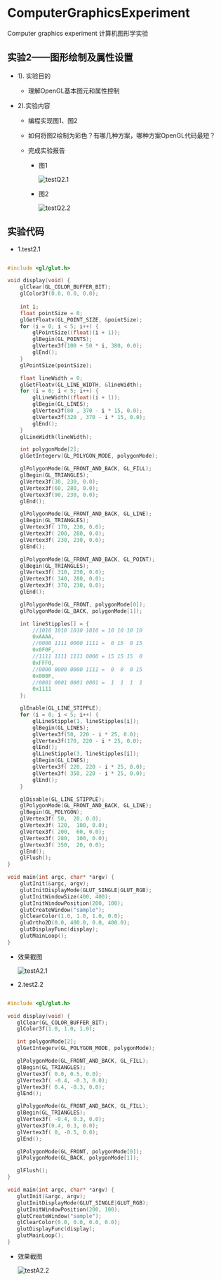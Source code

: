 # ComputerGraphicsExperiment
Computer graphics experiment 计算机图形学实验

## 实验2——图形绘制及属性设置 

  - 1). 实验目的
   
    - 理解OpenGL基本图元和属性控制

  - 2).实验内容

    - 编程实现图1、图2
    
    - 如何将图2绘制为彩色？有哪几种方案，哪种方案OpenGL代码最短？
    
    - 完成实验报告

      - 图1

        ![testQ2.1](https://raw.githubusercontent.com/w-xuefeng/ComputerGraphicsExperiment/master/assets/Q/testQ2.1.png)

      - 图2

        ![testQ2.2](https://raw.githubusercontent.com/w-xuefeng/ComputerGraphicsExperiment/master/assets/Q/testQ2.2.png)



## 实验代码

 - 1.test2.1

```c++

#include <gl/glut.h>

void display(void) {	
	glClear(GL_COLOR_BUFFER_BIT);
	glColor3f(0.0, 0.0, 0.0);
	
	int i;		
	float pointSize = 0;
	glGetFloatv(GL_POINT_SIZE, &pointSize);
	for (i = 0; i < 5; i++) {
		glPointSize((float)(i + 1));
		glBegin(GL_POINTS);
		glVertex3f(100 + 50 * i, 380, 0.0);
		glEnd();
	}
	glPointSize(pointSize);

	float lineWidth = 0;
	glGetFloatv(GL_LINE_WIDTH, &lineWidth);
	for (i = 0; i < 5; i++) {
		glLineWidth((float)(i + 1));
		glBegin(GL_LINES);
		glVertex3f(80 , 370 - i * 15, 0.0);
		glVertex3f(320 , 370 - i * 15, 0.0);
		glEnd();
	}
	glLineWidth(lineWidth);

	int polygonMode[2];
	glGetIntegerv(GL_POLYGON_MODE, polygonMode);

	glPolygonMode(GL_FRONT_AND_BACK, GL_FILL);
	glBegin(GL_TRIANGLES);
	glVertex3f(30, 230, 0.0);
	glVertex3f(60, 280, 0.0);
	glVertex3f(90, 230, 0.0);
	glEnd();

	glPolygonMode(GL_FRONT_AND_BACK, GL_LINE);
	glBegin(GL_TRIANGLES);
	glVertex3f( 170, 230, 0.0);
	glVertex3f( 200, 280, 0.0);
	glVertex3f( 230, 230, 0.0);
	glEnd();

	glPolygonMode(GL_FRONT_AND_BACK, GL_POINT);
	glBegin(GL_TRIANGLES);
	glVertex3f( 310, 230, 0.0);
	glVertex3f( 340, 280, 0.0);
	glVertex3f( 370, 230, 0.0);
	glEnd();

	glPolygonMode(GL_FRONT, polygonMode[0]);
	glPolygonMode(GL_BACK, polygonMode[1]);

	int lineStipples[] = {
		//1010 1010 1010 1010 = 10 10 10 10
		0xAAAA,
		//0000 1111 0000 1111 =  0 15  0 15
		0x0F0F,
		//1111 1111 1111 0000 = 15 15 15  0
		0xFFF0,
		//0000 0000 0000 1111 =  0  0  0 15
		0x000F,
		//0001 0001 0001 0001 =  1  1  1  1
		0x1111
	};

	glEnable(GL_LINE_STIPPLE);
	for (i = 0; i < 5; i++)	{
		glLineStipple(1, lineStipples[i]);
		glBegin(GL_LINES);
		glVertex3f(50, 220 - i * 25, 0.0);
		glVertex3f(170, 220 - i * 25, 0.0);
		glEnd();
		glLineStipple(3, lineStipples[i]);
		glBegin(GL_LINES);
		glVertex3f( 220, 220 - i * 25, 0.0);
		glVertex3f( 350, 220 - i * 25, 0.0);
		glEnd();
	}

	glDisable(GL_LINE_STIPPLE);
	glPolygonMode(GL_FRONT_AND_BACK, GL_LINE);
	glBegin(GL_POLYGON);
	glVertex3f( 50,  20, 0.0);
	glVertex3f( 120,  100, 0.0);
	glVertex3f( 200,  60, 0.0);
	glVertex3f( 280,  100, 0.0);
	glVertex3f( 350,  20, 0.0);
	glEnd();
	glFlush();
}

void main(int argc, char* *argv) {
	glutInit(&argc, argv);
	glutInitDisplayMode(GLUT_SINGLE|GLUT_RGB);
	glutInitWindowSize(400, 400);
	glutInitWindowPosition(200, 100);
	glutCreateWindow("sample");
	glClearColor(1.0, 1.0, 1.0, 0.0);
	gluOrtho2D(0.0, 400.0, 0.0, 400.0);
	glutDisplayFunc(display);
	glutMainLoop();
}


```

 - 效果截图

	![testA2.1](https://raw.githubusercontent.com/w-xuefeng/ComputerGraphicsExperiment/master/assets/A/testA2.1.png)


 - 2.test2.2

 ```c++

#include <gl/glut.h>

void display(void) {	
	glClear(GL_COLOR_BUFFER_BIT);
	glColor3f(1.0, 1.0, 1.0);

	int polygonMode[2];
	glGetIntegerv(GL_POLYGON_MODE, polygonMode);

	glPolygonMode(GL_FRONT_AND_BACK, GL_FILL);
	glBegin(GL_TRIANGLES);
	glVertex3f( 0.0, 0.5, 0.0);
	glVertex3f( -0.4, -0.3, 0.0);
	glVertex3f( 0.4, -0.3, 0.0);
	glEnd();

	glPolygonMode(GL_FRONT_AND_BACK, GL_FILL);
	glBegin(GL_TRIANGLES);
	glVertex3f( -0.4, 0.3, 0.0);
	glVertex3f(0.4, 0.3, 0.0);
	glVertex3f( 0, -0.5, 0.0);
	glEnd();

	glPolygonMode(GL_FRONT, polygonMode[0]);
	glPolygonMode(GL_BACK, polygonMode[1]);

	glFlush();
}

void main(int argc, char* *argv) {
	glutInit(&argc, argv);
	glutInitDisplayMode(GLUT_SINGLE|GLUT_RGB);
	glutInitWindowPosition(200, 100);
	glutCreateWindow("sample");
	glClearColor(0.0, 0.0, 0.0, 0.0);
	glutDisplayFunc(display);
	glutMainLoop();
}

```

 - 效果截图

	![testA2.2](https://raw.githubusercontent.com/w-xuefeng/ComputerGraphicsExperiment/master/assets/A/testA2.2.png)
